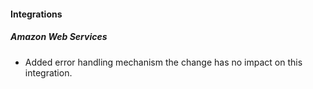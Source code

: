 
#### Integrations

##### Amazon Web Services

- Added error handling mechanism the change has no impact on this integration.
